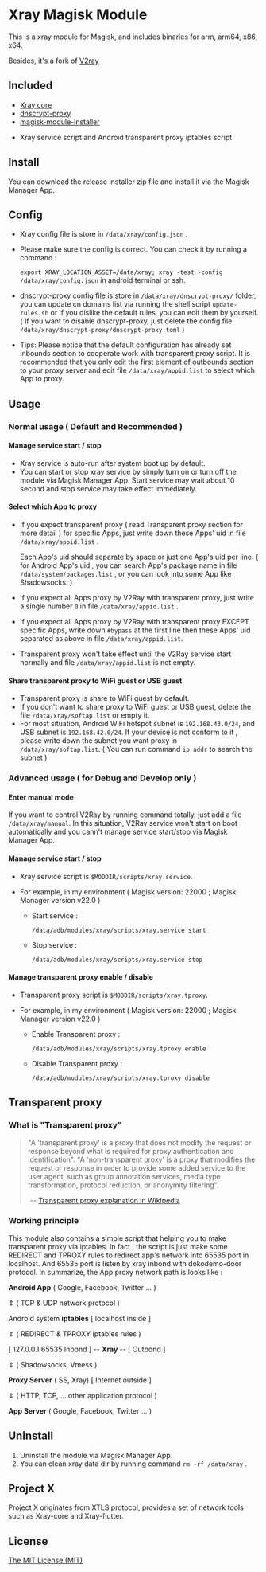 # Xray Magisk Module

This is a xray module for Magisk, and includes binaries for arm, arm64, x86, x64.

Besides, it's a fork of [V2ray](<https://github.com/Magisk-Modules-Repo/v2ray>)

## Included

* [Xray core](<https://github.com/xtls/xray-core>)
* [dnscrypt-proxy](<https://github.com/DNSCrypt/dnscrypt-proxy>)
* [magisk-module-installer](https://github.com/topjohnwu/magisk-module-installer)

- Xray service script and Android transparent proxy iptables script



## Install

You can download the release installer zip file and install it via the Magisk Manager App.



## Config

- Xray config file is store in `/data/xray/config.json` .

- Please make sure the config is correct. You can check it by running a command :

   `export XRAY_LOCATION_ASSET=/data/xray; xray -test -config /data/xray/config.json`  in android terminal or ssh.

- dnscrypt-proxy config file is store in `/data/xray/dnscrypt-proxy/` folder, you can update cn domains list via running the shell script `update-rules.sh` or if you dislike the default rules, you can edit them by yourself. ( If you want to disable dnscrypt-proxy, just delete the config file `/data/xray/dnscrypt-proxy/dnscrypt-proxy.toml` )

- Tips: Please notice that the default configuration has already set inbounds section to cooperate work with transparent proxy script. It is recommended that you only edit the first element of outbounds section to your proxy server and edit file `/data/xray/appid.list` to select which App to proxy.



## Usage

### Normal usage ( Default and Recommended )

#### Manage service start / stop

- Xray service is auto-run after system boot up by default.
- You can start or stop xray service by simply turn on or turn off the module via Magisk Manager App. Start service may wait about 10 second and stop service may take effect immediately.



#### Select which App to proxy

- If you expect transparent proxy ( read Transparent proxy section for more detail ) for specific Apps, just write down these Apps' uid in file `/data/xray/appid.list` . 

  Each App's uid should separate by space or just one App's uid per line. ( for Android App's uid , you can search App's package name in file `/data/system/packages.list` , or you can look into some App like Shadowsocks. )

- If you expect all Apps proxy by V2Ray with transparent proxy, just write a single number `0` in file `/data/xray/appid.list` .

- If you expect all Apps proxy by V2Ray with transparent proxy EXCEPT specific Apps, write down `#bypass` at the first line then these Apps' uid separated as above in file `/data/xray/appid.list`. 

- Transparent proxy won't take effect until the V2Ray service start normally and file `/data/xray/appid.list` is not empty.



#### Share transparent proxy to WiFi guest or USB guest

- Transparent proxy is share to WiFi guest by default.
- If you don't want to share proxy to WiFi guest or USB guest, delete the file `/data/xray/softap.list` or empty it.
- For most situation, Android WiFi hotspot subnet is `192.168.43.0/24`, and USB subnet is `192.168.42.0/24`. If your device is not conform to it , please write down the subnet you want proxy in `/data/xray/softap.list`. ( You can run command `ip addr` to search the subnet )



### Advanced usage ( for Debug and Develop only )

#### Enter manual mode

If you want to control V2Ray by running command totally, just add a file `/data/xray/manual`.  In this situation, V2Ray service won't start on boot automatically and you cann't manage service start/stop via Magisk Manager App. 



#### Manage service start / stop

- Xray service script is `$MODDIR/scripts/xray.service`.

- For example, in my environment ( Magisk version: 22000 ; Magisk Manager version v22.0 )

  - Start service : 

    `/data/adb/modules/xray/scripts/xray.service start`

  - Stop service :

    `/data/adb/modules/xray/scripts/xray.service stop`



#### Manage transparent proxy enable / disable

- Transparent proxy script is `$MODDIR/scripts/xray.tproxy`.

- For example, in my environment ( Magisk version: 22000 ; Magisk Manager version v22.0 )

  - Enable Transparent proxy : 

    `/data/adb/modules/xray/scripts/xray.tproxy enable`

  - Disable Transparent proxy :

    `/data/adb/modules/xray/scripts/xray.tproxy disable`



## Transparent proxy

### What is "Transparent proxy"

> "A 'transparent proxy' is a proxy that does not modify the request or response beyond what is required for proxy authentication and identification". "A 'non-transparent proxy' is a proxy that modifies the request or response in order to provide some added service to the user agent, such as group annotation services, media type transformation, protocol reduction, or anonymity filtering".
>
> ​                                -- [Transparent proxy explanation in Wikipedia](https://en.wikipedia.org/wiki/Proxy_server#Transparent_proxy)



### Working principle

This module also contains a simple script that helping you to make transparent proxy via iptables. In fact , the script is just make some REDIRECT and TPROXY rules to redirect app's network into 65535 port in localhost. And 65535 port is listen by xray inbond with dokodemo-door protocol. In summarize, the App proxy network path is looks like :



**Android App** ( Google, Facebook, Twitter ... )

  &vArr;  ( TCP & UDP network protocol )

Android system **iptables**      [ localhost inside ]

  &vArr;  ( REDIRECT & TPROXY iptables rules )

[ 127.0.0.1:65535 Inbond ] -- **Xray** -- [ Outbond ]

  &vArr;  ( Shadowsocks, Vmess )

**Proxy Server** ( SS, Xray)   [ Internet outside ]             

  &vArr; ( HTTP, TCP, ... other application protocol ) 

**App Server** ( Google, Facebook, Twitter ... )



## Uninstall

1. Uninstall the module via Magisk Manager App.
2. You can clean xray data dir by running command `rm -rf /data/xray` .



## Project X

Project X originates from XTLS protocol, provides a set of network tools such as Xray-core and Xray-flutter.


## License

[The MIT License (MIT)](https://raw.githubusercontent.com/xtls/xray-core/master/LICENSE)
